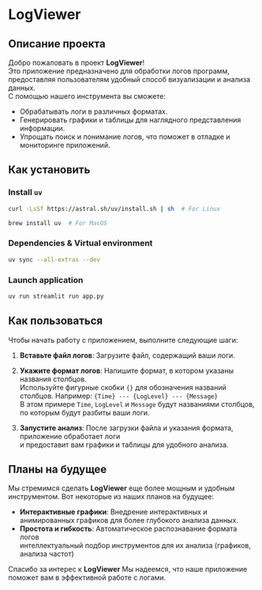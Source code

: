 # LogViewer

## Описание проекта

Добро пожаловать в проект **LogViewer**!  
Это приложение предназначено для обработки логов программ, предоставляя пользователям удобный способ визуализации и анализа данных.  
С помощью нашего инструмента вы сможете:
- Обрабатывать логи в различных форматах.
- Генерировать графики и таблицы для наглядного представления информации.
- Упрощать поиск и понимание логов, что поможет в отладке и мониторинге приложений.

## Как установить

### Install `uv`

```sh
curl -LsSf https://astral.sh/uv/install.sh | sh  # For Linux
```

```sh
brew install uv  # For MacOS
```


### Dependencies & Virtual environment

```sh
uv sync --all-extras --dev
```


### Launch application

```sh
uv run streamlit run app.py
```

## Как пользоваться

Чтобы начать работу с приложением, выполните следующие шаги:

1. **Вставьте файл логов**: Загрузите файл, содержащий ваши логи.
2. **Укажите формат логов**: Напишите формат, в котором указаны названия столбцов.   
Используйте фигурные скобки `{}` для обозначения названий столбцов. Например: ``` {Time} --- {LogLevel} --- {Message} ```  
В этом примере `Time`, `LogLevel` и `Message` будут названиями столбцов, по которым будут разбиты ваши логи.

3. **Запустите анализ**: После загрузки файла и указания формата, приложение обработает логи  
и предоставит вам графики и таблицы для удобного анализа.

## Планы на будущее

Мы стремимся сделать **LogViewer** еще более мощным и удобным инструментом. Вот некоторые из наших планов на будущее:

- **Интерактивные графики**: Внедрение интерактивных и анимированных графиков для более глубокого анализа данных.
- **Простота и гибкость**: Автоматическое распознавание формата логов  
интеллектуальный подбор инструментов для их анализа (графиков, анализа частот) 

Спасибо за интерес к **LogViewer** Мы надеемся, что наше приложение поможет вам в эффективной работе с логами.  
